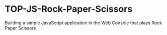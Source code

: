 # TOP-JS-Rock-Paper-Scissors
Building a simple JavaScript application in the Web Console that plays Rock Paper Scissors
